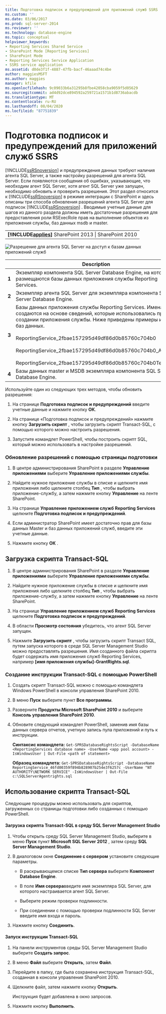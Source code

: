 ```yaml
---
title: Подготовка подписок и предупреждений для приложений служб SSRS | Документы Майкрософт
ms.custom: ''
ms.date: 03/06/2017
ms.prod: sql-server-2014
ms.reviewer: ''
ms.technology: database-engine
ms.topic: conceptual
helpviewer_keywords:
- Reporting Services Shared Service
- SharePoint Mode [Reporting Services]
- SharePoint Mode
- Reporting Services Service Application
- SSRS service application
ms.assetid: d0de3f1f-4887-47fb-bacf-46aaad74c4be
author: maggiesMSFT
ms.author: maggies
manager: kfile
ms.openlocfilehash: 9c09033b6a31295b8fbe42058cba9059f5d05629
ms.sourcegitcommit: ad4d92dce894592a259721a1571b1d8736abacdb
ms.translationtype: MT
ms.contentlocale: ru-RU
ms.lasthandoff: 08/04/2020
ms.locfileid: "87751839"
---
```

# <a name="provision-subscriptions-and-alerts-for-ssrs-service-applications"></a>Подготовка подписок и предупреждений для приложений служб SSRS
  [!INCLUDE[ssRSnoversion](../../includes/ssrsnoversion-md.md)] и предупреждения данных требуют наличия агента SQL Server, а также настройку разрешений для агента SQL Server. Если появляются сообщения об ошибках, указывающие, что необходим агент SQL Server, хотя агент SQL Server уже запущен, необходимо обновить и проверить разрешения. Этот раздел относится к [!INCLUDE[ssRSnoversion](../../includes/ssrsnoversion-md.md)] в режиме интеграции с SharePoint и здесь описаны три способа обновления разрешений агента SQL Server для подписок [!INCLUDE[ssRSnoversion](../../includes/ssrsnoversion-md.md)] . Вводимые учетные данные для шагов из данного раздела должны иметь достаточные разрешения для предоставления роли RSExecRole прав на выполнение объектов из приложения службы, баз данных msdb и master.

||
|-|
|**[!INCLUDE[applies](../../includes/applies-md.md)]** SharePoint 2013 &#124; SharePoint 2010|

 ![Разрешение для агента SQL Server на доступ к базам данных приложений служб](../../../2014/sql-server/install/media/rs-provisionsqlagent.gif "Разрешение для агента SQL Server на доступ к базам данных приложений служб")

||Description|
|------|-----------------|
|**1**|Экземпляр компонента SQL Server Database Engine, на котором размещаются базы данных приложения службы Reporting Services.|
|**2**|Экземпляр агента SQL Server для экземпляра компонента SQL Server Database Engine.|
|**3**|Базы данных приложения службы Reporting Services. Имена создаются на основе сведений, которые использовались при создании приложения службы. Ниже приведены примеры имен баз данных.<br /><br /> ReportingService_2fbae157295d49df86d0b85760c704b0<br /><br /> ReportingService_2fbae157295d49df86d0b85760c704b0_Alerting<br /><br /> ReportingService_2fbae157295d49df86d0b85760c704b0TempDB|
|**4**|Базы данных master и MSDB экземпляра компонента SQL Server Database Engine.|

 Используйте один из следующих трех методов, чтобы обновить разрешения:

1.  На странице **Подготовка подписок и предупреждений** введите учетные данные и нажмите кнопку **ОК**.

2.  На странице «Подготовка подписок и предупреждений» нажмите кнопку **Загрузить скрипт** , чтобы загрузить скрипт Transact-SQL, с помощью которого можно настроить разрешения.

3.  Запустите командлет PowerShell, чтобы построить скрипт SQL, который можно использовать в настройке разрешений.

### <a name="to-update-permissions-using-the-provision-page"></a>Обновление разрешений с помощью страницы подготовки

1.  В центре администрирования SharePoint в разделе **Управление приложениями** выберите **Управление приложениями службы**.

2.  Найдите нужное приложение службы в списке и щелкните имя приложения либо щелкните столбец **Тип** , чтобы выбрать приложение-службу, а затем нажмите кнопку **Управление** на ленте SharePoint.

3.  На странице **Управление приложением служб Reporting Services** щелкните **Подготовка подписок и предупреждений**.

4.  Если администратор SharePoint имеет достаточно прав для базы данных Master и баз данных приложений служб, введите эти учетные данные.

5.  Нажмите кнопку **ОК** .

##  <a name="to-download-the-transact-sql-script"></a><a name="bkmk_download"></a> Загрузка скрипта Transact-SQL

1.  В центре администрирования SharePoint в разделе **Управление приложениями** выберите **Управление приложениями службы**.

2.  Найдите нужное приложение службы в списке и щелкните имя приложения либо щелкните столбец **Тип** , чтобы выбрать приложение-службу, а затем нажмите кнопку **Управление** на ленте SharePoint.

3.  На странице **Управление приложением служб Reporting Services** щелкните **Подготовка подписок и предупреждений**.

4.  В области **Просмотр состояния** убедитесь, что агент SQL Server запущен.

5.  Нажмите **Загрузить скрипт** , чтобы загрузить скрипт Transact SQL, путем запуска которого в среде SQL Server Management Studio можно предоставлять разрешения. Имя созданного файла скрипта будет содержать имя приложения служб Reporting Services, например **[имя приложения службы]-GrantRights.sql**.

### <a name="to-generate-the-transact-sql-statement-with-powershell"></a>Создание инструкции Transact-SQL с помощью PowerShell

1.  Создать скрипт Transact-SQL можно с помощью командлета Windows PowerShell в консоли управления SharePoint 2010.

2.  В меню **Пуск** выберите пункт **Все программы**.

3.  Разверните **Продукты Microsoft SharePoint 2010** и выберите **Консоль управления SharePoint 2010**.

4.  Обновите следующий командлет PowerShell, заменив имя базы данных сервера отчетов, учетную запись пула приложений и путь к инструкции.

     **Синтаксис командлета:** `Get-SPRSDatabaseRightsScript -DatabaseName <ReportingServices database name> -UserName <app pool account> -IsWindowsUser | Out-File <path of statement>`

     **Образец командлета:** `Get-SPRSDatabaseRightsScript -DatabaseName ReportingService_46fd00359f894b828907b254e3f6257c -UserName "NT AUTHORITY\NETWORK SERVICE" -IsWindowsUser | Out-File c:\SQLServerAgentrights.sql`

## <a name="using-the-transact-sql-script"></a>Использование скрипта Transact-SQL
 Следующие процедуры можно использовать для скриптов, загруженных со страницы подготовки либо созданных с помощью PowerShell.

#### <a name="to-load-the-transact-sql-script-in-sql-server-management-studio"></a>Загрузка скрипта Transact-SQL в среду SQL Server Management Studio

1.  Чтобы открыть среду SQL Server Management Studio, выберите в меню **Пуск** пункт **Microsoft SQL Server 2012** , затем среду **SQL Server Management Studio**.

2.  В диалоговом окне **Соединение с сервером** установите следующие параметры.

    -   В раскрывающемся списке **Тип сервера** выберите **Компонент Database Engine**.

    -   В поле **Имя сервера**введите имя экземпляра SQL Server, для которого настраивается агент SQL Server.

    -   Выберите режим проверки подлинности.

    -   При соединении с помощью проверки подлинности SQL Server введите имя входа и пароль.

3.  Нажмите кнопку **Соединить**.

#### <a name="to-run-the-transact-sql-statement"></a>Запуск инструкции Transact-SQL

1.  На панели инструментов среды SQL Server Management Studio выберите **Создать запрос**.

2.  В меню **Файл** выберите **Открыть**, затем **Файл**.

3.  Перейдите в папку, где была сохранена инструкция Transact-SQL, созданная в консоли управления SharePoint 2010.

4.  Щелкните файл, затем нажмите кнопку **Открыть**.

     Инструкция будет добавлена в окно запросов.

5.  Нажмите кнопку **Выполнить**.


